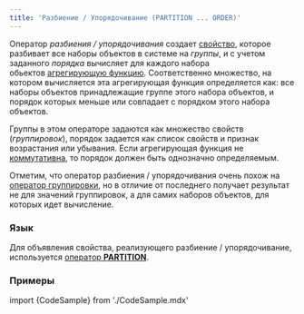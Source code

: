 ```yaml
---
title: 'Разбиение / Упорядочивание (PARTITION ... ORDER)'
---
```


Оператор *разбиения / упорядочивания* создает [свойство](Свойства.md), которое разбивает все наборы объектов в системе на *группы*, и с учетом заданного *порядка* вычисляет для каждого набора обьектов [агрегирующую функцию](Операции_с_множествами.md#агрегирующие-функции). Соответственно множество, на котором вычисляется эта агрегирующая функция определяется как: все наборы объектов принадлежащие группе этого набора объектов, и порядок которых меньше или совпадает с порядком этого набора объектов. 

Группы в этом операторе задаются как множество свойств (*группировок*), порядок задается как список свойств и признак возрастания или убывания. Если агрегирующая функция не [коммутативна](Операции_с_множествами.md#commutative-broken), то порядок должен быть однозначно определяемым. 

Отметим, что оператор разбиения / упорядочивания очень похож на [оператор группировки](Группировка_GROUP.md), но в отличие от последнего получает результат не для значений группировок, а для самих наборов объектов, для которых идет вычисление.

### Язык

Для объявления свойства, реализующего разбиение / упорядочивание, используется [оператор **PARTITION**](Оператор_PARTITION.md). 

### Примеры

import {CodeSample} from './CodeSample.mdx'

<CodeSample url="https://documentation.lsfusion.org/sample?file=OperatorPropertySample&block=partition"/>

